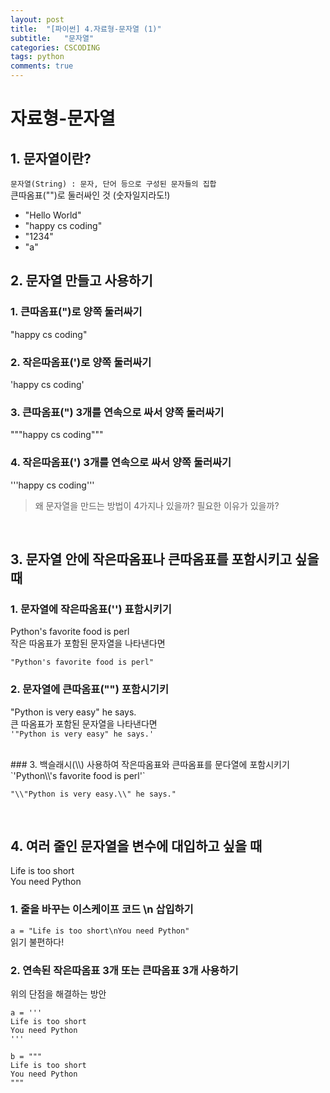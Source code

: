 ```yaml
---
layout: post
title:  "[파이썬] 4.자료형-문자열 (1)"
subtitle:   "문자열"
categories: CSCODING
tags: python
comments: true
---
```

# 자료형-문자열

## 1. 문자열이란?

`문자열(String) : 문자, 단어 등으로 구성된 문자들의 집합`<br>
큰따옴표("")로 둘러싸인 것 (숫자일지라도!)

- "Hello World"
- "happy cs coding"
- "1234"
- "a"



## 2. 문자열 만들고 사용하기

### 1. 큰따옴표(")로 양쪽 둘러싸기

"happy cs coding" <br>

### 2. 작은따옴표(')로 양쪽 둘러싸기
'happy cs coding' <br>

### 3. 큰따옴표(") 3개를 연속으로 싸서 양쪽 둘러싸기
"""happy cs coding""" <br>

### 4. 작은따옴표(') 3개를 연속으로 싸서 양쪽 둘러싸기
'''happy cs coding''' <br>

> 왜 문자열을 만드는 방법이 4가지나 있을까? 필요한 이유가 있을까?

<br>

## 3. 문자열 안에 작은따옴표나 큰따옴표를 포함시키고 싶을 때

### 1. 문자열에 작은따옴표('') 표함시키기
Python's favorite food is perl<br>
작은 따옴표가 포함된 문자열을 나타낸다면<br>

`"Python's favorite food is perl"`
<br>

### 2. 문자열에 큰따옴표("") 포함시기키
"Python is very easy" he says.<br>
큰 따옴표가 포함된 문자열을 나타낸다면<br>
`'"Python is very easy" he says.'`

<br>
### 3. 백슬래시(\\) 사용하여 작은따옴표와 큰따옴표를 문다열에 포함시키기
`'Python\\'s favorite food is perl'`
<br>

`"\\"Python is very easy.\\" he says."`

<br>

## 4. 여러 줄인 문자열을 변수에 대입하고 싶을 때
Life is too short<br>
You need Python<br>

### 1. 줄을 바꾸는 이스케이프 코드 \n 삽입하기
`a = "Life is too short\nYou need Python"`
<br>
읽기 불편하다!

### 2. 연속된 작은따옴표 3개 또는 큰따옴표 3개 사용하기

위의 단점을 해결하는 방안
<br>
```
a = '''
Life is too short
You need Python
'''

b = """
Life is too short
You need Python
"""
```
